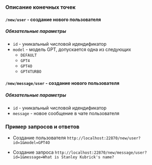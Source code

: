 ### Описание конечных точек

#### `/new/user` - создание нового пользователя
##### Обязательные параметры
- `id` - уникальный числовой идендификатор
- `model` - модель GPT, допускается одна из следующих
  - `DEFAULT`
  - `GPT4`
  - `GPT4O`
  - `GPT4TURBO`

#### `/new/message/user` - создание нового пользователя
##### Обязательные параметры
- `id` - уникальный числовой идендификатор
- `message` - новое сообщение в чате пользователя


### Пример запросов и ответов

- Создание пользователя
`http://localhost:22870/new/user?id=1&model=GPT4O`

- Создание запроса
`http://localhost:22870/new/message/user?id=1&message=What is Stanley Kubrick's name?`
